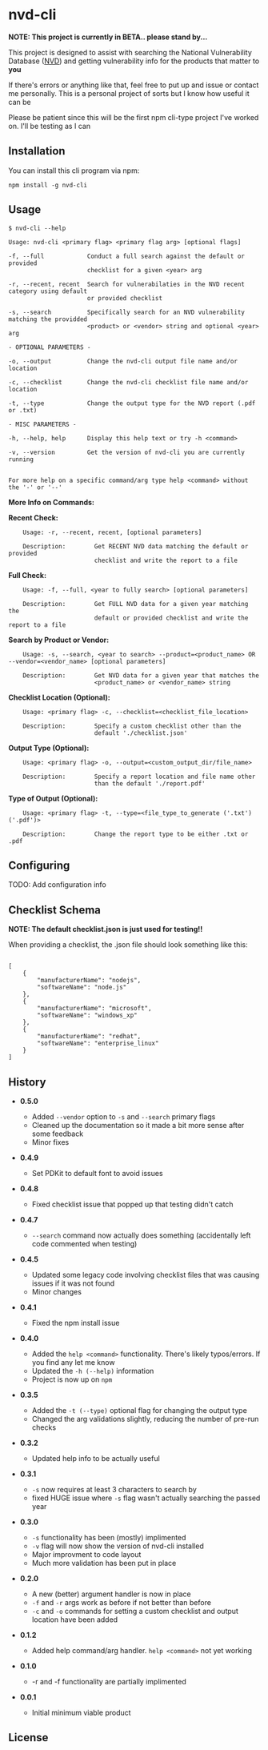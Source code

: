 # nvd-cli

**NOTE: This project is currently in BETA.. please stand by...**

This project is designed to assist with searching the National Vulnerability Database 
([NVD](https://nvd.nist.gov/)) and getting vulnerability info for the products that matter to **you**

If there's errors or anything like that, feel free to put up and issue or contact me personally.
This is a personal project of sorts but I know how useful it can be

Please be patient since this will be the first npm cli-type project I've worked on. I'll be testing as I can


## Installation

You can install this cli program via npm:

```
npm install -g nvd-cli
```

## Usage

```
$ nvd-cli --help

Usage: nvd-cli <primary flag> <primary flag arg> [optional flags]

-f, --full            Conduct a full search against the default or provided 
                      checklist for a given <year> arg

-r, --recent, recent  Search for vulnerabilaties in the NVD recent category using default 
                      or provided checklist

-s, --search          Specifically search for an NVD vulnerability matching the providded 
                      <product> or <vendor> string and optional <year> arg

- OPTIONAL PARAMETERS -

-o, --output          Change the nvd-cli output file name and/or location

-c, --checklist       Change the nvd-cli checklist file name and/or location

-t, --type            Change the output type for the NVD report (.pdf or .txt)

- MISC PARAMETERS -

-h, --help, help      Display this help text or try -h <command>

-v, --version         Get the version of nvd-cli you are currently running


For more help on a specific command/arg type help <command> without the '-' or '--'

```

**More Info on Commands:**


**Recent Check:**
```
    Usage: -r, --recent, recent, [optional parameters]

    Description:        Get RECENT NVD data matching the default or provided
                        checklist and write the report to a file
```

**Full Check:**
```
    Usage: -f, --full, <year to fully search> [optional parameters]
    
    Description:        Get FULL NVD data for a given year matching the 
                        default or provided checklist and write the report to a file
```


**Search by Product or Vendor:**
```
    Usage: -s, --search, <year to search> --product=<product_name> OR --vendor=<vendor_name> [optional parameters]
        
    Description:        Get NVD data for a given year that matches the 
                        <product_name> or <vendor_name> string
```

**Checklist Location (Optional):**
```
    Usage: <primary flag> -c, --checklist=<checklist_file_location>
            
    Description:        Specify a custom checklist other than the
                        default './checklist.json'
```

**Output Type (Optional):**
```
    Usage: <primary flag> -o, --output=<custom_output_dir/file_name>
                
    Description:        Specify a report location and file name other
                        than the default './report.pdf'
```

**Type of Output (Optional):**
```
    Usage: <primary flag> -t, --type=<file_type_to_generate ('.txt') ('.pdf')>
                    
    Description:        Change the report type to be either .txt or .pdf
```


## Configuring

TODO: Add configuration info

## Checklist Schema

**NOTE: The default checklist.json is just used for testing!!**

When providing a checklist, the .json file should look something like this:

```

[
    {
        "manufacturerName": "nodejs",
        "softwareName": "node.js"
    },
    {
        "manufacturerName": "microsoft",
        "softwareName": "windows_xp"
    },
    {
        "manufacturerName": "redhat",
        "softwareName": "enterprise_linux"
    }
]

```

## History

- **0.5.0**
    - Added `--vendor` option to `-s` and `--search` primary flags
    - Cleaned up the documentation so it made a bit more sense after some feedback
    - Minor fixes


- **0.4.9**
    - Set PDKit to default font to avoid issues

- **0.4.8**
    - Fixed checklist issue that popped up that testing didn't catch

- **0.4.7**
    - `--search` command now actually does something (accidentally left code commented when testing)


- **0.4.5**
    - Updated some legacy code involving checklist files that was causing issues if it was not found
    - Minor changes


- **0.4.1**
    - Fixed the npm install issue


- **0.4.0**
    - Added the `help <command>` functionality. There's likely typos/errors. If you find any let me know
    - Updated the `-h (--help)` information
    - Project is now up on `npm`


- **0.3.5**
    - Added the `-t (--type)` optional flag for changing the output type
    - Changed the arg validations slightly, reducing the number of pre-run checks


- **0.3.2**
    - Updated help info to be actually useful


- **0.3.1**
    - `-s` now requires at least 3 characters to search by
    - fixed HUGE issue where `-s` flag wasn't actually searching the passed year


- **0.3.0**
    - `-s` functionality has been (mostly) implimented
    - `-v` flag will now show the version of nvd-cli installed
    - Major improvment to code layout
    - Much more validation has been put in place


- **0.2.0**
    - A new (better) argument handler is now in place
    - `-f` and `-r` args work as before if not better than before
    - `-c` and `-o` commands for setting a custom checklist and output location have been added


- **0.1.2**
    - Added help command/arg handler.  `help <command>` not yet working


- **0.1.0**
    - -r and -f functionality are partially implimented


- **0.0.1**
    - Initial minimum viable product


## License
